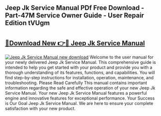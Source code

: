 ## Jeep Jk Service Manual PDf Free Download - Part-47M Service Owner Guide - User Repair Edition tVUgm

# <h2><a href="http://bc12120.oget.top/?id=Jeep+Jk+Service+Manual">🔗Download New 👉🔴 Jeep Jk Service Manual</a></h2>

[![Jeep Jk Service Manual new download](https://i.imgur.com/5g1atiW.png)](http://bc12120.oget.top/?id=Jeep+Jk+Service+Manual)
Welcome to the user manual for your newly delivered Jeep Jk Service Manual. This comprehensive guide is intended to help you get started with your product and provide you with a thorough understanding of its features, functions, and capabilities. You will find step-by-step instructions for installation, operation, maintenance, and troubleshooting. Please Read Carefully This manual contains important information regarding the safe and effective operation of your new Jeep Jk Service Manual. Your new Jeep Jk Service Manual features a powerful engine and innovative features for exceptional performance. Your Success is Our Goal Jeep Jk Service Manual. We are here to ensure your complete satisfaction with your new product.
